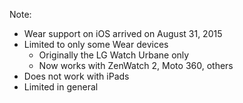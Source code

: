 Note:
+ Wear support on iOS arrived on August 31, 2015
+ Limited to only some Wear devices
    + Originally the LG Watch Urbane only
    + Now works with ZenWatch 2, Moto 360, others
+ Does not work with iPads
+ Limited in general